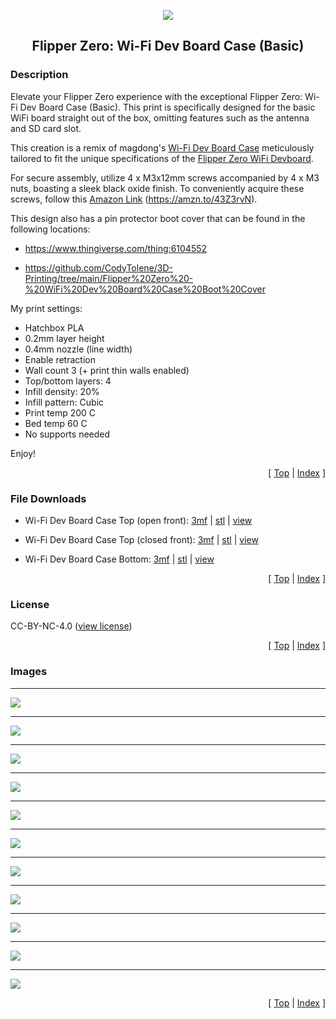 <a name="top"></a>

<div align="center">
  <img align="center" src="../.github/images/3d.png" />
  <h2 align="center">Flipper Zero: Wi-Fi Dev Board Case (Basic)</h2>
</div>

### Description

Elevate your Flipper Zero experience with the exceptional Flipper Zero: Wi-Fi Dev Board Case (Basic). This print is specifically designed for the basic WiFi board straight out of the box, omitting features such as the antenna and SD card slot.

This creation is a remix of magdong's [Wi-Fi Dev Board Case][link-wifi-case] meticulously tailored to fit the unique specifications of the [Flipper Zero WiFi Devboard][link-flipper-zero-wifi-devboard].

For secure assembly, utilize 4 x M3x12mm screws accompanied by 4 x M3 nuts, boasting a sleek black oxide finish. To conveniently acquire these screws, follow this [Amazon Link][link-amazon-parts] (https://amzn.to/43Z3rvN).

This design also has a pin protector boot cover that can be found in the following locations:

- https://www.thingiverse.com/thing:6104552

- https://github.com/CodyTolene/3D-Printing/tree/main/Flipper%20Zero%20-%20WiFi%20Dev%20Board%20Case%20Boot%20Cover

My print settings:

- Hatchbox PLA
- 0.2mm layer height
- 0.4mm nozzle (line width)
- Enable retraction
- Wall count 3 (+ print thin walls enabled)
- Top/bottom layers: 4
- Infill density: 20%
- Infill pattern: Cubic
- Print temp 200 C
- Bed temp 60 C
- No supports needed

Enjoy!

<p align="right">[ <a href="#top">Top</a> | <a href="../README.md">Index</a> ]</p>

### File Downloads

- Wi-Fi Dev Board Case Top (open front): [3mf][download-top-3mf] | [stl][download-top-stl] | [view][view-top-stl]

- Wi-Fi Dev Board Case Top (closed front): [3mf][download-top-closed-3mf] | [stl][download-top-closed-stl] | [view][view-top-closed-stl]

- Wi-Fi Dev Board Case Bottom: [3mf][download-bottom-3mf] | [stl][download-bottom-stl] | [view][view-bottom-stl]

<p align="right">[ <a href="#top">Top</a> | <a href="../README.md">Index</a> ]</p>

### License

CC-BY-NC-4.0 ([view license][link-license])

<p align="right">[ <a href="#top">Top</a> | <a href="../README.md">Index</a> ]</p>

### Images

---

<img align="center" src="images/preview_01.png" />

---

<img align="center" src="images/preview_02.png" />

---

<img align="center" src="images/preview_03.png" />

---

<img align="center" src="images/preview_04.png" />

---

<img align="center" src="images/preview_05.png" />

---

<img align="center" src="images/preview_06.png" />

---

<img align="center" src="images/preview_07.png" />

---

<img align="center" src="images/preview_08.png" />

---

<img align="center" src="images/preview_09.png" />

---

<img align="center" src="images/preview_10.png" />

---

<img align="center" src="images/preview_11.png" />

<p align="right">[ <a href="#top">Top</a> | <a href="../README.md">Index</a> ]</p>

<!-- LINKS -->

[link-amazon-parts]: https://amzn.to/43Z3rvN
[link-flipper-zero-wifi-devboard]: https://shop.flipperzero.one/products/wifi-devboard
[link-flipper-zero]: https://flipperzero.one/
[link-license]: https://github.com/CodyTolene/3D-Printing/blob/main/Flipper%20Zero%20-%20WiFi%20Dev%20Board%20Case/LICENSE.md
[link-wifi-case]: https://www.thingiverse.com/thing:5564906

<!-- DOWNLOADS: SET 1 -->

[download-bottom-3mf]: https://github.com/CodyTolene/3D-Printing/raw/main/Flipper%20Zero%20-%20WiFi%20Dev%20Board%20Case/Flipper_Zero_WiFi_Dev_Board_Case_Bottom.3mf
[download-bottom-stl]: https://github.com/CodyTolene/3D-Printing/raw/main/Flipper%20Zero%20-%20WiFi%20Dev%20Board%20Case/Flipper_Zero_WiFi_Dev_Board_Case_Bottom.stl
[view-bottom-stl]: https://github.com/CodyTolene/3D-Printing/blob/main/Flipper%20Zero%20-%20WiFi%20Dev%20Board%20Case/Flipper_Zero_WiFi_Dev_Board_Case_Bottom.stl

<!-- DOWNLOADS: SET 2 -->

[download-top-3mf]: https://github.com/CodyTolene/3D-Printing/raw/main/Flipper%20Zero%20-%20WiFi%20Dev%20Board%20Case/Flipper_Zero_WiFi_Dev_Board_Case_Top.3mf
[download-top-stl]: https://github.com/CodyTolene/3D-Printing/raw/main/Flipper%20Zero%20-%20WiFi%20Dev%20Board%20Case/Flipper_Zero_WiFi_Dev_Board_Case_Top.stl
[view-top-stl]: https://github.com/CodyTolene/3D-Printing/blob/main/Flipper%20Zero%20-%20WiFi%20Dev%20Board%20Case/Flipper_Zero_WiFi_Dev_Board_Case_Top.stl

<!-- DOWNLOADS: SET 3 -->

[download-top-closed-3mf]: https://github.com/CodyTolene/3D-Printing/raw/main/Flipper%20Zero%20-%20WiFi%20Dev%20Board%20Case/Flipper_Zero_WiFi_Dev_Board_Case_Top_Closed.3mf
[download-top-closed-stl]: https://github.com/CodyTolene/3D-Printing/raw/main/Flipper%20Zero%20-%20WiFi%20Dev%20Board%20Case/Flipper_Zero_WiFi_Dev_Board_Case_Top_Closed.stl
[view-top-closed-stl]: https://github.com/CodyTolene/3D-Printing/blob/main/Flipper%20Zero%20-%20WiFi%20Dev%20Board%20Case/Flipper_Zero_WiFi_Dev_Board_Case_Top_Closed.stl
